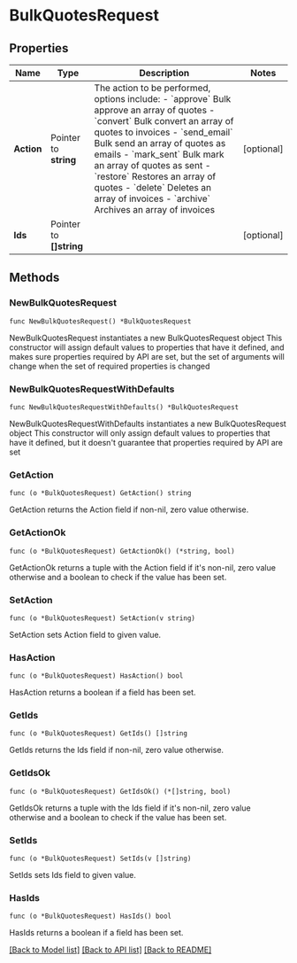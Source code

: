 # BulkQuotesRequest

## Properties

Name | Type | Description | Notes
------------ | ------------- | ------------- | -------------
**Action** | Pointer to **string** | The action to be performed, options include:   - &#x60;approve&#x60;     Bulk approve an array of quotes   - &#x60;convert&#x60;     Bulk convert an array of quotes to invoices   - &#x60;send_email&#x60;     Bulk send an array of quotes as emails   - &#x60;mark_sent&#x60;     Bulk mark an array of quotes as sent   - &#x60;restore&#x60;     Restores an array of quotes   - &#x60;delete&#x60;     Deletes an array of invoices   - &#x60;archive&#x60;     Archives an array of invoices    | [optional] 
**Ids** | Pointer to **[]string** |  | [optional] 

## Methods

### NewBulkQuotesRequest

`func NewBulkQuotesRequest() *BulkQuotesRequest`

NewBulkQuotesRequest instantiates a new BulkQuotesRequest object
This constructor will assign default values to properties that have it defined,
and makes sure properties required by API are set, but the set of arguments
will change when the set of required properties is changed

### NewBulkQuotesRequestWithDefaults

`func NewBulkQuotesRequestWithDefaults() *BulkQuotesRequest`

NewBulkQuotesRequestWithDefaults instantiates a new BulkQuotesRequest object
This constructor will only assign default values to properties that have it defined,
but it doesn't guarantee that properties required by API are set

### GetAction

`func (o *BulkQuotesRequest) GetAction() string`

GetAction returns the Action field if non-nil, zero value otherwise.

### GetActionOk

`func (o *BulkQuotesRequest) GetActionOk() (*string, bool)`

GetActionOk returns a tuple with the Action field if it's non-nil, zero value otherwise
and a boolean to check if the value has been set.

### SetAction

`func (o *BulkQuotesRequest) SetAction(v string)`

SetAction sets Action field to given value.

### HasAction

`func (o *BulkQuotesRequest) HasAction() bool`

HasAction returns a boolean if a field has been set.

### GetIds

`func (o *BulkQuotesRequest) GetIds() []string`

GetIds returns the Ids field if non-nil, zero value otherwise.

### GetIdsOk

`func (o *BulkQuotesRequest) GetIdsOk() (*[]string, bool)`

GetIdsOk returns a tuple with the Ids field if it's non-nil, zero value otherwise
and a boolean to check if the value has been set.

### SetIds

`func (o *BulkQuotesRequest) SetIds(v []string)`

SetIds sets Ids field to given value.

### HasIds

`func (o *BulkQuotesRequest) HasIds() bool`

HasIds returns a boolean if a field has been set.


[[Back to Model list]](../README.md#documentation-for-models) [[Back to API list]](../README.md#documentation-for-api-endpoints) [[Back to README]](../README.md)


